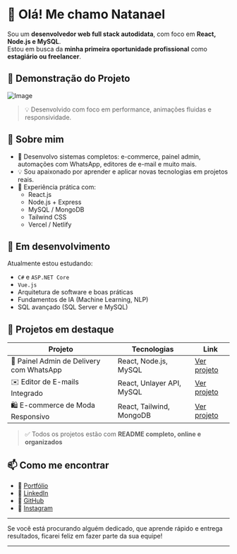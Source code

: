 # 👋 Olá! Me chamo Natanael

Sou um **desenvolvedor web full stack autodidata**, com foco em **React, Node.js e MySQL**.  
Estou em busca da **minha primeira oportunidade profissional** como **estagiário ou freelancer**.

## 📸 Demonstração do Projeto

![Image](https://github.com/natanael89/natanael89/issues/1#issue-3040527268) <!-- Substitua pelo nome correto do seu GIF -->

> 💡 Desenvolvido com foco em performance, animações fluidas e responsividade.

## 🚀 Sobre mim

- 🎯 Desenvolvo sistemas completos: e-commerce, painel admin, automações com WhatsApp, editores de e-mail e muito mais.
- 💡 Sou apaixonado por aprender e aplicar novas tecnologias em projetos reais.
- 🔧 Experiência prática com:
  - React.js
  - Node.js + Express
  - MySQL / MongoDB
  - Tailwind CSS
  - Vercel / Netlify

## 🧠 Em desenvolvimento

Atualmente estou estudando:
- `C#` e `ASP.NET Core`
- `Vue.js`
- Arquitetura de software e boas práticas
- Fundamentos de IA (Machine Learning, NLP)
- SQL avançado (SQL Server e MySQL)

## 📁 Projetos em destaque

| Projeto | Tecnologias | Link |
|--------|-------------|------|
| 💼 Painel Admin de Delivery com WhatsApp | React, Node.js, MySQL | [Ver projeto](https://link-do-projeto.com) |
| ✉️ Editor de E-mails Integrado | React, Unlayer API, MySQL | [Ver projeto](https://link-do-projeto.com) |
| 🛍️ E-commerce de Moda Responsivo | React, Tailwind, MongoDB | [Ver projeto](https://link-do-projeto.com) |

> ✅ Todos os projetos estão com **README completo, online e organizados**

## 📫 Como me encontrar

- 🔗 [Portfólio](https://novo-portfolio-ashy.vercel.app)
- 💼 [LinkedIn](https://www.linkedin.com/in/natanael-carvalho-dos-santos-879568b7/)
- 🐙 [GitHub](https://github.com/seu-usuario)
- 📱 [Instagram](https://www.instagram.com/natanael.fullstack/)

---

Se você está procurando alguém dedicado, que aprende rápido e entrega resultados, ficarei feliz em fazer parte da sua equipe!

---
